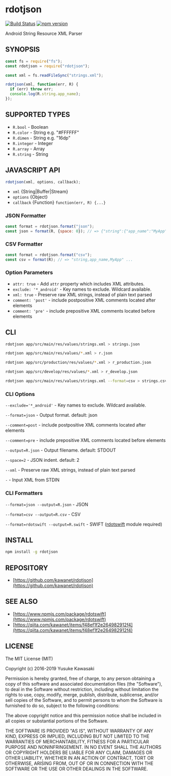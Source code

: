 # rdotjson

[![Build Status](https://travis-ci.org/kawanet/rdotjson.svg?branch=master)](https://travis-ci.org/kawanet/rdotjson) [![npm version](https://badge.fury.io/js/rdotjson.svg)](https://badge.fury.io/js/rdotjson)

Android String Resource XML Parser

## SYNOPSIS

```js
const fs = require("fs");
const rdotjson = require("rdotjson");

const xml = fs.readFileSync("strings.xml");

rdotjson(xml, function(err, R) {
  if (err) throw err;
  console.log(R.string.app_name);
});
```

## SUPPORTED TYPES

- `R.bool` - Boolean
- `R.color` - String e.g. "#FFFFFF"
- `R.dimen` - String e.g. "16dp"
- `R.integer` - Integer
- `R.array` - Array
- `R.string` - String

## JAVASCRIPT API

```js
rdotjson(xml, options, callback);
```

- `xml` {String|Buffer|Stream}
- `options` {Object}
- `callback` {Function} `function(err, R) {...}`

### JSON Formatter

```js
const format = rdotjson.format("json");
const json = format(R, {space: 0}); // => {"string":{"app_name":"MyApp", ... }}
```

### CSV Formatter

```js
const format = rdotjson.format("csv");
const csv = format(R); // => "string,app_name,MyApp" ...
```

### Option Parameters

- `attr: true` - Add `attr` property which includes XML attributes.
- `exclude: '*_android'` - Key names to exclude. Wildcard available.
- `xml: true` - Preserve raw XML strings, instead of plain text parsed
- `comment: 'post'` - include postpositive XML comments located after elements
- `comment: 'pre'` - include prepositive XML comments located before elements

## CLI

```sh
rdotjson app/src/main/res/values/strings.xml > strings.json

rdotjson app/src/main/res/values/*.xml > r.json

rdotjson app/src/production/res/values/*.xml > r_production.json

rdotjson app/src/develop/res/values/*.xml > r_develop.json

rdotjson app/src/main/res/values/strings.xml --format=csv > strings.csv
```

### CLI Options

`--exclude='*_android'` - Key names to exclude. Wildcard available.

`--format=json` - Output format. default: json

`--comment=post` - include postpositive XML comments located after elements

`--comment=pre` - include prepositive XML comments located before elements

`--output=R.json` - Output filename. default: STDOUT

`--space=2` - JSON indent. default: 2

`--xml` - Preserve raw XML strings, instead of plain text parsed

`-` - Input XML from STDIN

### CLI Formatters

`--format=json --output=R.json` - JSON

`--format=csv --output=R.csv` - CSV

`--format=rdotswift --output=R.swift` - SWIFT ([rdotswift](https://github.com/kawanet/rdotswift) module required)

## INSTALL

```sh
npm install -g rdotjson
```

## REPOSITORY

- [https://github.com/kawanet/rdotjson](https://github.com/kawanet/rdotjson)

## SEE ALSO

- [https://www.npmjs.com/package/rdotswift](https://www.npmjs.com/package/rdotswift)
- [https://qiita.com/kawanet/items/f48ef1f2e264982912f4](https://qiita.com/kawanet/items/f48ef1f2e264982912f4)

## LICENSE

The MIT License (MIT)

Copyright (c) 2016-2019 Yusuke Kawasaki

Permission is hereby granted, free of charge, to any person obtaining a copy
of this software and associated documentation files (the "Software"), to deal
in the Software without restriction, including without limitation the rights
to use, copy, modify, merge, publish, distribute, sublicense, and/or sell
copies of the Software, and to permit persons to whom the Software is
furnished to do so, subject to the following conditions:

The above copyright notice and this permission notice shall be included in all
copies or substantial portions of the Software.

THE SOFTWARE IS PROVIDED "AS IS", WITHOUT WARRANTY OF ANY KIND, EXPRESS OR
IMPLIED, INCLUDING BUT NOT LIMITED TO THE WARRANTIES OF MERCHANTABILITY,
FITNESS FOR A PARTICULAR PURPOSE AND NONINFRINGEMENT. IN NO EVENT SHALL THE
AUTHORS OR COPYRIGHT HOLDERS BE LIABLE FOR ANY CLAIM, DAMAGES OR OTHER
LIABILITY, WHETHER IN AN ACTION OF CONTRACT, TORT OR OTHERWISE, ARISING FROM,
OUT OF OR IN CONNECTION WITH THE SOFTWARE OR THE USE OR OTHER DEALINGS IN THE
SOFTWARE.
